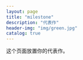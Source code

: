 ```yaml
---
layout: page
title: "milestone"
description: "代表作"
header-img: "img/green.jpg"
catalog: true
---
```


这个页面放置你的代表作。






